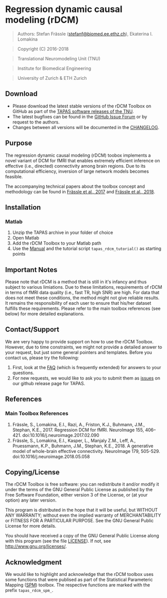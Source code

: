 Regression dynamic causal modeling (rDCM)
=========================================


> Authors: Stefan Frässle (<stefanf@biomed.ee.ethz.ch>), Ekaterina I. Lomakina


> Copyright (C) 2016-2018 

> Translational Neuromodeling Unit (TNU)

> Institute for Biomedical Engineering

> University of Zurich & ETH Zurich


Download
-------

- Please download the latest stable versions of the rDCM Toolbox on GitHub as part of the 
  [TAPAS software releases of the TNU](https://github.com/translationalneuromodeling/tapas/releases).
- The latest bugfixes can be found in the [GitHub Issue Forum](https://github.com/translationalneuromodeling/tapas/issues) or by request to the authors. 
- Changes between all versions will be documented in the 
  [CHANGELOG](https://tnurepository.ethz.ch/sfraessle/rDCM/blob/master/CHANGELOG.md).




Purpose
-------

The regression dynamic causal modeling (rDCM) toobox implements a novel variant 
of DCM for fMRI that enables extremely efficient inference on effective (i.e.,
directed) connectivity among brain regions. Due to its
computational efficiency, inversion of large network models becomes feasible.

The accompanying technical papers about the toolbox concept and methodology 
can be found in [Frässle et al., 2017](https://www.sciencedirect.com/science/article/pii/S105381191730201X?via%3Dihub) 
and [Frässle et al., 2018](https://www.sciencedirect.com/science/article/pii/S1053811918304762?via%3Dihub).



Installation
------------

### Matlab ###
1. Unzip the TAPAS archive in your folder of choice
2. Open Matlab
3. Add the rDCM Toolbox to your Matlab path
4. Use the [Manual](docs/Manual.pdf) and the tutorial script `tapas_rdcm_tutorial()` as starting points



Important Notes
---------------

Please note that rDCM is a method that is still in it's infancy and thus subject to 
various limiations. Due to these limitations, requirements of rDCM in terms of 
fMRI data quality (i.e., fast TR, high SNR) are high. For data that does not
meet these conditions, the method might not give reliable results. It remains the 
responsibility of each user to ensure that his/her dataset fulfills these 
requirements. Please refer to the main toolbox references (see below) for more 
detailed explanations.



Contact/Support
---------------

We are very happy to provide support on how to use the rDCM Toolbox. However, 
due to time constraints, we might not provide a detailed answer to your request, 
but just some general pointers and templates. Before you contact us, please try the following:

1. First, look at the [FAQ](https://tnurepository.ethz.ch/sfraessle/rDCM/wikis/FAQ) 
   (which is frequently extended) for answers to your questions.
2. For new requests, we would like to ask you to submit them as 
   [issues](https://github.com/translationalneuromodeling/tapas/issues) on our github release page for TAPAS.



References
----------

### Main Toolbox References ###
1. Frässle, S., Lomakina, E.I., Razi, A., Friston, K.J., Buhmann, J.M., Stephan, K.E., 2017. Regression DCM for fMRI. NeuroImage 155, 406–421. doi:10.1016/j.neuroimage.2017.02.090
2. Frässle, S., Lomakina, E.I., Kasper, L., Manjaly Z.M., Leff, A., Pruessmann, K.P., Buhmann, J.M., Stephan, K.E., 2018. A generative model of whole-brain effective connectivity. NeuroImage 179, 505-529. doi:10.1016/j.neuroimage.2018.05.058



Copying/License
---------------

The rDCM Toolbox is free software: you can redistribute it and/or
modify it under the terms of the GNU General Public License as
published by the Free Software Foundation, either version 3 of the
License, or (at your option) any later version.

This program is distributed in the hope that it will be useful, but
WITHOUT ANY WARRANTY; without even the implied warranty of
MERCHANTABILITY or FITNESS FOR A PARTICULAR PURPOSE.  See the GNU
General Public License for more details.

You should have received a copy of the GNU General Public License
along with this program (see the file [LICENSE](LICENSE)).  If not, see
<http://www.gnu.org/licenses/>.



Acknowledgment
---------------

We would like to highlight and acknowledge that the rDCM toolbox uses some 
functions that were publised as part of the Statistical Parameteric Mapping 
([SPM](https://www.fil.ion.ucl.ac.uk/spm/software/)) toolbox. The respective 
functions are marked with the prefix `tapas_rdcm_spm_`.
